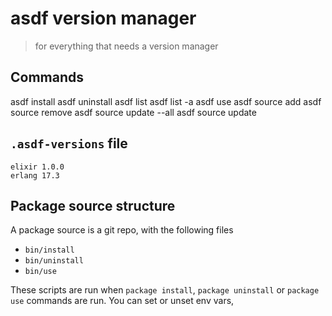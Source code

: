 # asdf version manager

> for everything that needs a version manager


## Commands

asdf install <package> <version>
asdf uninstall <package> <version>
asdf list <package>
asdf list <package> -a
asdf use <package> <version>
asdf source add <package> <source>
asdf source remove <package>
asdf source update --all
asdf source update <package>

## `.asdf-versions` file

```
elixir 1.0.0
erlang 17.3
```


## Package source structure

A package source is a git repo, with the following files

* `bin/install`
* `bin/uninstall`
* `bin/use`

These scripts are run when `package install`, `package uninstall` or `package use` commands are run. You can set or unset env vars,
